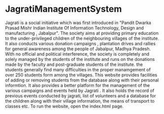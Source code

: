 # JagratiManagementSystem
Jagrati is a social initiative which was first introduced in "Pandit Dwarka Prasad Mishr Indian Institute Of Information Technology, Design and manufacturing , Jabalpur". The society aims at providing primary education to the under-privileged children of the neighbouring villages of the institute. It also conducts various donation campaigns , plantation drives and rallies for general awareness among the people of Jabalpur, Madhya Pradesh.  With no official and political interference, the society is completely and solely managed by the students of the institute and runs on the donations made by the faculty and post-graduate students of the institute.
the students generally find many difficulties in the proper manamgement of over 250 students form among the villages.
This website provides facilities of adding or removing students from the database along with their personal informtion. It also provides a better platform for the management of the various campaigns and events held by Jagrati . It also holds the record of previous events conducted by jagrati, list of volunteers and a database for the children along with their village information, the means of transport to classes etc.
To run the website, open the index.html page.
